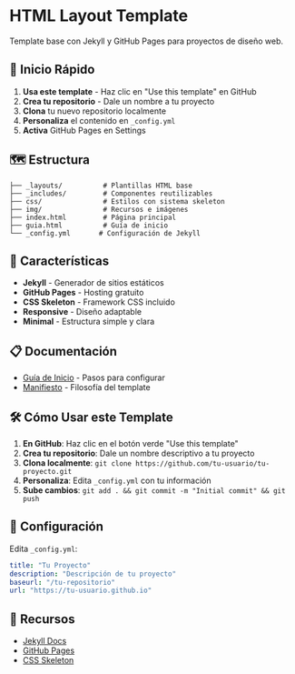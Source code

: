 # HTML Layout Template

Template base con Jekyll y GitHub Pages para proyectos de diseño web.

## 🚗 Inicio Rápido

1. **Usa este template** - Haz clic en "Use this template" en GitHub
2. **Crea tu repositorio** - Dale un nombre a tu proyecto
3. **Clona** tu nuevo repositorio localmente
4. **Personaliza** el contenido en `_config.yml`
5. **Activa** GitHub Pages en Settings

## 🗺️ Estructura

```
├── _layouts/          # Plantillas HTML base
├── _includes/         # Componentes reutilizables  
├── css/               # Estilos con sistema skeleton
├── img/               # Recursos e imágenes
├── index.html         # Página principal
├── guia.html          # Guía de inicio
└── _config.yml       # Configuración de Jekyll
```

## 🚦 Características

- **Jekyll** - Generador de sitios estáticos
- **GitHub Pages** - Hosting gratuito
- **CSS Skeleton** - Framework CSS incluido
- **Responsive** - Diseño adaptable
- **Minimal** - Estructura simple y clara

## 📋 Documentación

- [Guía de Inicio](guia.html) - Pasos para configurar
- [Manifiesto](manifiesto.html) - Filosofía del template

## 🛠️ Cómo Usar este Template

1. **En GitHub**: Haz clic en el botón verde "Use this template"
2. **Crea tu repositorio**: Dale un nombre descriptivo a tu proyecto
3. **Clona localmente**: `git clone https://github.com/tu-usuario/tu-proyecto.git`
4. **Personaliza**: Edita `_config.yml` con tu información
5. **Sube cambios**: `git add . && git commit -m "Initial commit" && git push`

## 🔧 Configuración

Edita `_config.yml`:

```yaml
title: "Tu Proyecto"
description: "Descripción de tu proyecto"
baseurl: "/tu-repositorio"
url: "https://tu-usuario.github.io"
```

## 🚧 Recursos

- [Jekyll Docs](https://jekyllrb.com/docs/)
- [GitHub Pages](https://pages.github.com/)
- [CSS Skeleton](http://getskeleton.com/)

